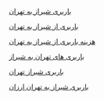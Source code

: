 <a href="http://transportshiraz.ir/باربری-شیراز-به-تهران/">باربری شیراز به تهران</a>

<a href="http://transportshiraz.ir/باربری-از-شیراز-به-تهران/">باربری از شیراز به تهران</a>

<a href="http://transportshiraz.ir/هزینه-باربری-از-شیراز-به-تهران/">هزینه باربری از شیراز به تهران</a>

<a href="http://transportshiraz.ir/باربری-های-تهران-به-شیراز/">باربری های تهران به شیراز</a>

<a href="http://transportshiraz.ir/باربری-شیراز-تهران/">باربری شیراز تهران</a>

<a href="http://transportshiraz.ir/باربری-شیراز-به-تهران-ارزان/">باربری شیراز به تهران ارزان</a>
